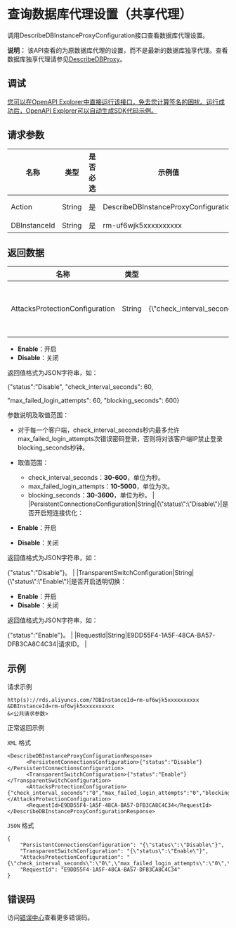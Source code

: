 # 查询数据库代理设置（共享代理）

调用DescribeDBInstanceProxyConfiguration接口查看数据库代理设置。

**说明：** 该API查看的为原数据库代理的设置，而不是最新的数据库独享代理。查看数据库独享代理请参见[DescribeDBProxy](~~141055~~)。

## 调试

[您可以在OpenAPI Explorer中直接运行该接口，免去您计算签名的困扰。运行成功后，OpenAPI Explorer可以自动生成SDK代码示例。](https://api.aliyun.com/#product=Rds&api=DescribeDBInstanceProxyConfiguration&type=RPC&version=2014-08-15)

## 请求参数

|名称|类型|是否必选|示例值|描述|
|--|--|----|---|--|
|Action|String|是|DescribeDBInstanceProxyConfiguration|系统规定参数，取值为：**DescribeDBInstanceProxyConfiguration**。 |
|DBInstanceId|String|是|rm-uf6wjk5xxxxxxxxxx|实例ID。 |

## 返回数据

|名称|类型|示例值|描述|
|--|--|---|--|
|AttacksProtectionConfiguration|String|\{\\"check\_interval\_seconds\\":\\"0\\",\\"max\_failed\_login\_attempts\\":\\"0\\",\\"blocking\_seconds\\":\\"0\\",\\"status\\":\\"Disable\\"\}|是否开启防暴力破解：

 -   **Enable**：开启
-   **Disable**：关闭

 返回值格式为JSON字符串，如：

 \{"status":"Disable", "check\_interval\_seconds": 60,

 "max\_failed\_login\_attempts": 60, "blocking\_seconds": 600\}

 参数说明及取值范围：

 -   对于每一个客户端，check\_interval\_seconds秒内最多允许max\_failed\_login\_attempts次错误密码登录，否则将对该客户端IP禁止登录blocking\_seconds秒钟。
-   取值范围：
    -   check\_interval\_seconds：**30-600**，单位为秒。
    -   max\_failed\_login\_attempts：**10-5000**，单位为次。
    -   blocking\_seconds：**30-3600**，单位为秒。 |
|PersistentConnectionsConfiguration|String|\{\\"status\\":\\"Disable\\"\}|是否开启短连接优化：

 -   **Enable**：开启
-   **Disable**：关闭

 返回值格式为JSON字符串，如：

 \{"status":"Disable"\}。 |
|TransparentSwitchConfiguration|String|\{\\"status\\":\\"Enable\\"\}|是否开启透明切换：

 -   **Enable**：开启
-   **Disable**：关闭

 返回值格式为JSON字符串，如：

 \{"status":"Enable"\}。 |
|RequestId|String|E9DD55F4-1A5F-48CA-BA57-DFB3CA8C4C34|请求ID。 |

## 示例

请求示例

```
http(s)://rds.aliyuncs.com/?DBInstanceId=rm-uf6wjk5xxxxxxxxxx
&DBInstanceId=rm-uf6wjk5xxxxxxxxxx
&<公共请求参数>
```

正常返回示例

`XML` 格式

```
<DescribeDBInstanceProxyConfigurationResponse>
	  <PersistentConnectionsConfiguration>{"status":"Disable"}</PersistentConnectionsConfiguration>
	  <TransparentSwitchConfiguration>{"status":"Enable"}</TransparentSwitchConfiguration>
	  <AttacksProtectionConfiguration>{"check_interval_seconds":"0","max_failed_login_attempts":"0","blocking_seconds":"0","status":"Disable"}</AttacksProtectionConfiguration>
	  <RequestId>E9DD55F4-1A5F-48CA-BA57-DFB3CA8C4C34</RequestId>
</DescribeDBInstanceProxyConfigurationResponse>
```

`JSON` 格式

```
{
    "PersistentConnectionsConfiguration": "{\"status\":\"Disable\"}", 
    "TransparentSwitchConfiguration": "{\"status\":\"Enable\"}", 
    "AttacksProtectionConfiguration": "{\"check_interval_seconds\":\"0\",\"max_failed_login_attempts\":\"0\",\"blocking_seconds\":\"0\",\"status\":\"Disable\"}", 
    "RequestId": "E9DD55F4-1A5F-48CA-BA57-DFB3CA8C4C34"
}
```

## 错误码

访问[错误中心](https://error-center.alibabacloud.com/status/product/Rds)查看更多错误码。

